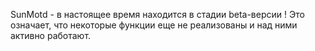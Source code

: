 SunMotd - в настоящее время находится в стадии beta-версии ! Это означает, что некоторые функции еще не реализованы и над ними активно работают.
